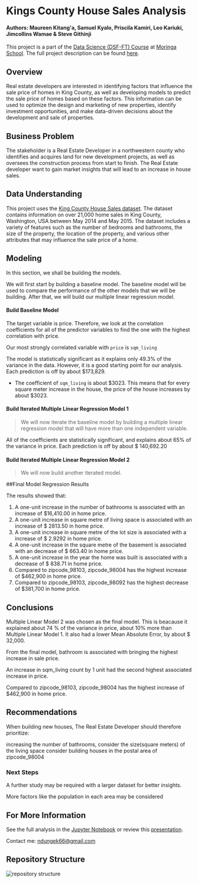 # Kings County House Sales Analysis



#### Authors: Maureen Kitang'a, Samuel Kyalo, Priscila Kamiri, Leo Kariuki, Jimcollins Wamae & Steve Githinji

This project is a part of the [Data Science (DSF-FT) Course](https://moringaschool.com/courses/data-science-course/) at [Moringa School](https://moringaschool.com/). The full project description can be found [here](https://github.com/learn-co-curriculum/dsc-phase-2-project-v2-3).

## Overview
Real estate developers are interested in identifying factors that influence the sale price of homes in King County, as well as developing models to predict the sale price of homes based on these factors. This information can be used to optimize the design and marketing of new properties, identify investment opportunities, and make data-driven decisions about the development and sale of properties. 




## Business Problem
The stakeholder is a Real Estate Developer in a northwestern county who identifies and acquires land for new development projects, as well as oversees the construction process from start to finish. The Real Estate developer want to gain market insights that will lead to an increase in house sales.



## Data Understanding
This project uses the [King County House Sales dataset](https://www.kaggle.com/datasets/harlfoxem/housesalesprediction). The dataset contains information on over 21,000 home sales in King County, Washington, USA between May 2014 and May 2015. The dataset includes a variety of features such as the number of bedrooms and bathrooms, the size of the property, the location of the property, and various other attributes that may influence the sale price of a home.


## Modeling
In this section, we shall be building the models.

We will first start by building a baseline model. The baseline model will be used to compare the performance of the other models that we will be building. After that, we will build our multiple linear regression model.

#### Build Baseline  Model


The target variable is price. Therefore, we look at the correlation coefficients for all of the predictor variables to find the one with the highest correlation with price.

Our most strongly correlated variable with `price` is `sqm_living`

The model is statistically significant as it explains only 49.3% of the variance in the data. However, it is a good starting point for our analysis. Each prediction is off by about $173,829.
  
  - The coefficient of `sqm_living` is about \$3023. This means that for every square meter increase in the house, the price of the house increases by about \$3023.

#### Build Iterated Multiple Linear Regression Model 1
> We will now iterate the baseline model by building a multiple linear regression model that will have more than one independent variable.

All of the coefficients are statistically significant, and explains about 65% of the variance in price. Each prediction is off by about $ 140,692.20

#### Build Iterated Multiple Linear Regression Model 2
> We will now build another iterated model.

##Final Model Regression Results

The results showed that:

1. A one-unit increase in the number of bathrooms is associated with an increase of $16,410.00 in home price.
2. A one-unit increase in square metre of living space is associated with an increase of $ 2813.50 in home price.
3. A one-unit increase in square metre of the lot size is associated with a increase of $ 2.9292 in home price.
4. A one-unit increase in the square metre of the basement is associated with an decrease of $ 663.40 in home price.
5. A one-unit increase in the year the home was built is associated with a decrease of $ 838.71 in home price.
6. Compared to zipcode_98103, zipcode_98004 has the highest increase of $462,900 in home price.
7. Compared to zipcode_98103, zipcode_98092 has the highest decrease of $381,700 in home price.

## Conclusions
Multiple Linear Model 2 was chosen as the final model. This is beacause it explained about 74 % of the variance in price, about 10% more than Multiple Linear Model 1. It also had a lower Mean Absolute Error, by about $ 32,000.

From the final model, bathroom is associated with bringing the highest increase in sale price.

An increase in sqm_living count by 1 unit had the second highest associated increase in price.

Compared to zipcode_98103, zipcode_98004 has the highest increase of $462,900 in home price.

## Recommendations
When building new houses, The Real Estate Developer should therefore prioritize:

increasing the number of bathrooms,
consider the size(square meters) of the living space
consider building houses in the postal area of zipcode_98004



### Next Steps

A further study may be required with a larger dataset for better insights.

More factors like the population in each area may be considered



## For More Information

See the full analysis in the [Jupyter Notebook](https://github.com/ndungek/King-County-House-Sales-Analysis/blob/main/index.ipynb) or review this [presentation](https://1drv.ms/b/s!AiNhn0lGIhsp9E25Dqx67QjOwUSB?e=mVayGL).

Contact me: ndungek66@gmail.com


## Repository Structure

![repository structure](images/Capture.PNG)




